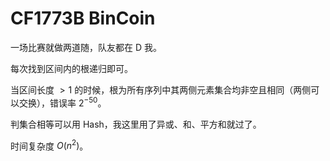 # CF1773B BinCoin

一场比赛就做两道随，队友都在 D 我。

每次找到区间内的根递归即可。

当区间长度 $>1$ 的时候，根为所有序列中其两侧元素集合均非空且相同（两侧可以交换），错误率 $2^{-50}$。

判集合相等可以用 Hash，我这里用了异或、和、平方和就过了。

时间复杂度 $O(n^2)$。